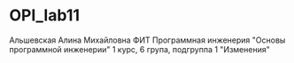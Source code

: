 # OPI_lab11
Альшевская
Алина
Михайловна
ФИТ
Программная инженерия
"Основы программной инженерии"
1 курс, 6 група, подгруппа 1
"Изменения"
